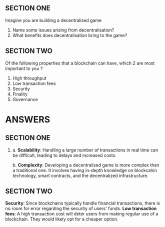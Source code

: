 

## SECTION ONE
Imagine you are building a decentralised game
  1. Name some issues arising from decentralisation?
  2. What benefits does decentralisation bring to the game?


## SECTION TWO
Of the following properties that a blockchain can have, which 2 are most important to you ?

  1. High throughput
  2. Low transaction fees
  3. Security
  4. Finality
  5. Governance


# ANSWERS

## SECTION ONE
1. a. **Scalability**: Handling a large number of transactions in real time can be difficult, leading to delays and increased costs.

   b. **Complexity**: Developing a decentralised game is more complex than a traditional one. It involves having in-depth knowledge on blockcahin technology, smart contracts, and the decentralized infrastructure.


## SECTION TWO
  **Security**: Since blockchains typically handle financial transactions, there is no room for error regarding the security of users' funds.
  **Low transaction fees**: A high transaction cost will deter users from making regular use of a blockchain. They would likely opt for a cheaper option.


